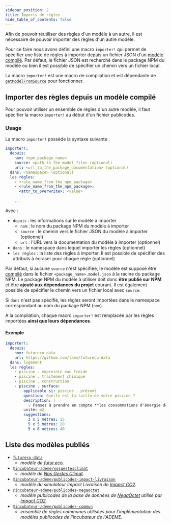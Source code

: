 ```yaml
---
sidebar_position: 2
title: Imports de règles
hide_table_of_contents: false
---
```


Afin de pouvoir réutiliser des règles d'un modèle à un autre, il est nécessaire
de pouvoir importer des règles d'un autre modèle.

Pour ce faire nous avons défini une macro `importer!` qui permet de spécifier
une liste de règles à importer depuis un fichier JSON d'un [modèle
compilé](./compilation). Par défaut, le fichier JSON est recherché dans le
package NPM du modèle ou bien il est possible de spécifier un chemin vers un
fichier local.

<Callout type="caution">

La macro `importer!` est une macro de compilation et est dépendante de
[`getModelFromSource`](compilation#générer-un-modèle-json-à-partir-des-fichiers-sources)
pour fonctionner.

</Callout>

## Importer des règles depuis un modèle compilé

Pour pouvoir utiliser un ensemble de règles d'un autre modèle, il faut spécifier
la macro `importer!` au début d'un fichier publicodes.

### Usage

La macro `importer!` possède la syntaxe suivante :

```yaml
importer!:
  depuis:
  	nom: <npm_package_name>
	source: <path_to_the_model_file> (optional)
	url: <url_to_the_package_documentation> (optional)
  dans: <namespace> (optional)
  les règles:
    - <rule_name_from_the_npm_package>
    - <rule_name_from_the_npm_package>:
      <attr_to_overwrite>: <value>
      ...
    ...
```

Avec :

- `depuis` : les informations sur le modèle à importer
  - `nom` : le nom du package NPM du modèle à importer
  - `source` : le chemin vers le fichier JSON du modèle à importer (optionnel)
  - `url` : l'URL vers la documentation du modèle à importer (optionnel)
- `dans` : le namespace dans lequel importer les règles (optionnel)
- `les règles` : la liste des règles à importer. Il est possible de spécifier
  des attributs à écraser pour chaque règle (optionnel)


Par défaut, si aucune `source` n'est spécifiée, le modèle est supposé être
[compilé](./compilation) dans le fichier `<package_name>.model.json` à la racine
du package NPM. Le package NPM du modèle à utiliser doit donc **être publié sur
NPM** et être **ajouté aux dépendances du projet** courant.
Il est également possible de spécifier le chemin vers un fichier local avec
`source`.

Si `dans` n'est pas spécifié, les règles seront importées dans le namespace
correspondant au nom du package NPM (`nom`).

<Callout type="info" title="Fonctionnement">

A la compilation, chaque macro `importer!` est remplacée par les règles
importées **ainsi que leurs dépendances**.

</Callout>

#### Exemple

```yaml title="nosgestesclimat/data/logement/piscine.publicodes"
importer!:
  depuis:
    nom: futureco-data
    url: https://github.com/laem/futureco-data
  dans: logement
  les règles:
    - piscine . empreinte eau froide
    - piscine . traitement chimique
    - piscine . construction
    - piscine . surface:
        applicable si: piscine . présent
        question: Quelle est la taille de votre piscine ?
        description: |
          💡 Pensez à prendre en compte **les consommations d'énergie de la piscine dans celles de votre logement**. Votre facture devrait d'ailleurs être fortement impactée si votre piscine est chauffée !
        unité: m2
        suggestions:
          3 x 5 mètres: 15
          5 x 5 mètres: 20
          5 x 8 mètres: 40
```

## Liste des modèles publiés

- [`futureco-data`](https://github.com/laem/futureco-data)
  - _modèle de [futur.eco](https://futur.eco)._
- [`@incubateur-ademe/nosgestesclimat`](https://github.com/incubateur-ademe/nosgestesclimat)
  - _modèle de [Nos Gestes Climat](https://nosgestesclimat.fr)._
- [`@incubateur-ademe/publicodes-impact-livraison`](https://github.com/incubateur-ademe/publicodes-impact-livraison)
  - _modèle du simulateur Impact Livraison de [Impact
    CO2](https://impactco2.fr)._
- [`@incubateur-ademe/publicodes-negaoctet`](https://github.com/incubateur-ademe/publicodes-negaoctet)
  - _modèle publicodes de la base de données de
    [NegaOctet](https://negaoctet.org/en/home/#Donnees) utilisé par [Impact
    CO2](https://impactco2.fr)._
- [`@incubateur-ademe/publicodes-commun`](https://github.com/incubateur-ademe/publicodes-commun)
  - _ensemble de règles communes utilisées pour l'implémentation des modèles
    publicodes de l'incubateur de l'ADEME._
